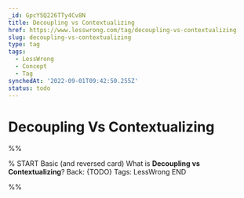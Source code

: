 ```yaml
---
_id: GpcY5Q226TTy4Cv8N
title: Decoupling vs Contextualizing
href: https://www.lesswrong.com/tag/decoupling-vs-contextualizing
slug: decoupling-vs-contextualizing
type: tag
tags:
  - LessWrong
  - Concept
  - Tag
synchedAt: '2022-09-01T09:42:50.255Z'
status: todo
---
```


# Decoupling Vs Contextualizing


%%

% START
Basic (and reversed card)
What is **Decoupling vs Contextualizing**?
Back: {TODO}
Tags: LessWrong
END
<!--ID: 1663156977755-->


%%
	
